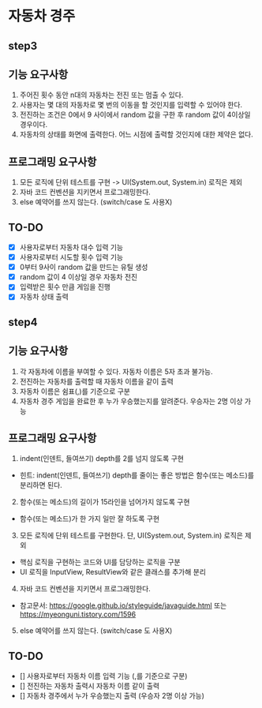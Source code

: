 # 자동차 경주

## step3
## 기능 요구사항
1. 주어진 횟수 동안 n대의 자동차는 전진 또는 멈출 수 있다.
2. 사용자는 몇 대의 자동차로 몇 번의 이동을 할 것인지를 입력할 수 있어야 한다.
3. 전진하는 조건은 0에서 9 사이에서 random 값을 구한 후 random 값이 4이상일 경우이다.
4. 자동차의 상태를 화면에 출력한다. 어느 시점에 출력할 것인지에 대한 제약은 없다.

## 프로그래밍 요구사항
1. 모든 로직에 단위 테스트를 구현 -> UI(System.out, System.in) 로직은 제외
2. 자바 코드 컨벤션을 지키면서 프로그래밍한다.
3. else 예약어를 쓰지 않는다. (switch/case 도 사용X)


## TO-DO
- [X]  사용자로부터 자동차 대수 입력 기능
- [X]  사용자로부터 시도할 횟수 입력 기능
- [X]  0부터 9사이 random 값을 만드는 유틸 생성
- [X]  random 값이 4 이상일 경우 자동차 전진
- [X]  입력받은 횟수 만큼 게임을 진행 
- [X]  자동차 상태 출력

## step4
## 기능 요구사항
1. 각 자동차에 이름을 부여할 수 있다. 자동차 이름은 5자 초과 불가능.
2. 전진하는 자동차를 출력할 때 자동차 이름을 같이 출력
3. 자동차 이름은 쉼표(,)를 기준으로 구분
4. 자동차 경주 게임을 완료한 후 누가 우승했는지를 알려준다. 우승자는 2명 이상 가능

## 프로그래밍 요구사항
1. indent(인덴트, 들여쓰기) depth를 2를 넘지 않도록 구현
 - 힌트: indent(인덴트, 들여쓰기) depth를 줄이는 좋은 방법은 함수(또는 메소드)를 분리하면 된다.
2. 함수(또는 메소드)의 길이가 15라인을 넘어가지 않도록 구현
 - 함수(또는 메소드)가 한 가지 일만 잘 하도록 구현
3. 모든 로직에 단위 테스트를 구현한다. 단, UI(System.out, System.in) 로직은 제외
 - 핵심 로직을 구현하는 코드와 UI를 담당하는 로직을 구분
 - UI 로직을 InputView, ResultView와 같은 클래스를 추가해 분리
4. 자바 코드 컨벤션을 지키면서 프로그래밍한다.
 - 참고문서: https://google.github.io/styleguide/javaguide.html 또는 https://myeonguni.tistory.com/1596
5. else 예약어를 쓰지 않는다. (switch/case 도 사용X)


## TO-DO
- []  사용자로부터 자동차 이름 입력 기능 (,를 기준으로 구분)
- []  전진하는 자동차 출력시 자동차 이름 같이 출력
- []  자동차 경주에서 누가 우승했는지 출력 (우승자 2명 이상 가능)